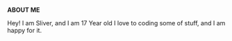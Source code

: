 
**ABOUT ME**

Hey! I am Sliver, and I am 17 Year old I love to coding some of stuff, and I am happy for it.


